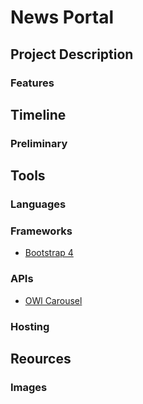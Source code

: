 # News Portal

## Project Description


### Features


### 


## Timeline

### Preliminary 


## Tools

### Languages 



### Frameworks

- [Bootstrap 4](https://getbootstrap.com/)


### APIs

- [OWl Carousel](https://owlcarousel2.github.io/OwlCarousel2/docs/started-welcome.html)


### Hosting



## Reources

### Images
